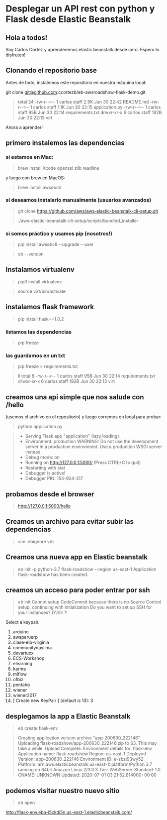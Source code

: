 # Desplegar un API rest con python y Flask desde Elastic Beanstalk

## Hola a todos!

Soy Carlos Cortez y aprenderemos elastic beanstalk desde cero. Espero lo disfruten!


## Clonando el repositorio base

Antes de todo, instalemos este repositorio en nuestra máquina local:

git clone git@github.com:ccortezb/eb-awsroadshow-flask-demo.git

> total 24
> -rw-r--r--  1 carlos  staff   2.9K Jun 30 22:42 README.md
> -rw-r--r--  1 carlos  staff   1.1K Jun 30 22:15 application.py
> -rw-r--r--  1 carlos  staff    95B Jun 30 22:14 requirements.txt
> drwxr-xr-x  6 carlos  staff   192B Jun 30 22:13 virt

Ahora a aprender!

## primero instalemos las dependencias

### si estamos en Mac:

> brew install Xcode openssl zlib readline

y luego con brew en MacOS:

> brew install awsebcli

### si deseamos instalarlo manualmente (usuarios avanzados)

> git clone https://github.com/aws/aws-elastic-beanstalk-cli-setup.git

> ./aws-elastic-beanstalk-cli-setup/scripts/bundled_installer

### si somos práctico y usamos pip (nosotros!)

> pip install awsebcli --upgrade --user

> eb --version


## Instalamos virtualenv

> pip3 install virtualenv

> source virt/bin/activate


## instalamos flask framework
> pip install flask==1.0.2

### listamos las dependencias

> pip freeze

### las guardamos en un txt

> pip freeze > requirements.txt

> ll
> total 8
> -rw-r--r--  1 carlos  staff    95B Jun 30 22:14 requirements.txt
> drwxr-xr-x  6 carlos  staff   192B Jun 30 22:13 virt


## creamos una api simple que nos salude con /hello

(usemos el archivo en el repositorio)
y luego corremos en local para probar:

>  python application.py

>  * Serving Flask app "application" (lazy loading)
>  * Environment: production
>    WARNING: Do not use the development server in a production environment.
>    Use a production WSGI server instead.
>  * Debug mode: on
>  * Running on http://127.0.0.1:5000/ (Press CTRL+C to quit)
>  * Restarting with stat
>  * Debugger is active!
>  * Debugger PIN: 154-924-317


## probamos desde el browser

> http://127.0.0.1:5000/hello


## Creamos un archivo para evitar subir las dependencias

> vim .ebignore
> virt

## Creamos una nueva app en Elastic beanstalk 

> eb init -p python-3.7 flask-roadshow --region us-east-1
> Application flask-roadshow has been created.

##  creamos un acceso para poder entrar por ssh 
> eb init
> Cannot setup CodeCommit because there is no Source Control setup, continuing with initialization
> Do you want to set up SSH for your instances?
> (Y/n): Y

Select a keypair.
1) arduino
2) awsperuerp
3) clase-elb-virginia
4) communitydaylima
5) devartucx
6) ECS-Workshop
7) elearning
8) karma
9) mlflow
10) ofbiz
11) pentaho
12) wiener
13) wiener2017
14) [ Create new KeyPair ]
(default is 13): 3

## desplegamos la app a Elastic Beanstalk

> eb create flask-env

> Creating application version archive "app-200630_222146".
> Uploading flask-roadshow/app-200630_222146.zip to S3. This may take a while.
> Upload Complete.
> Environment details for: flask-env
>   Application name: flask-roadshow
>   Region: us-east-1
>   Deployed Version: app-200630_222146
>   Environment ID: e-sbzi93wy52
>   Platform: arn:aws:elasticbeanstalk:us-east-1::platform/Python 3.7 running on 64bit Amazon Linux 2/3.0.3
>   Tier: WebServer-Standard-1.0
>   CNAME: UNKNOWN
>   Updated: 2020-07-01 03:21:52.814000+00:00

## podemos visitar nuestro nuevo sitio

> eb open

http://flask-env.eba-i5ckdi5n.us-east-1.elasticbeanstalk.com/